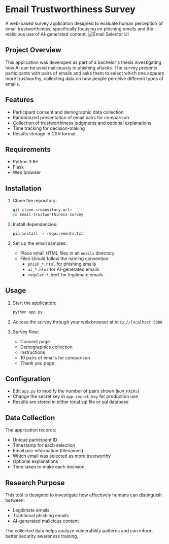 # Email Trustworthiness Survey

A web-based survey application designed to evaluate human perception of email trustworthiness, specifically focusing on phishing emails and the malicious use of AI-generated content.
![Email Selector UI](email_selector.png)
## Project Overview

This application was developed as part of a bachelor's thesis investigating how AI can be used maliciously in phishing attacks. The survey presents participants with pairs of emails and asks them to select which one appears more trustworthy, collecting data on how people perceive different types of emails.

## Features

- Participant consent and demographic data collection
- Randomized presentation of email pairs for comparison
- Collection of trustworthiness judgments and optional explanations
- Time tracking for decision-making
- Results storage in CSV format

## Requirements

- Python 3.6+
- Flask
- Web browser

## Installation

1. Clone the repository:
   ```bash
   git clone <repository-url>
   cd email-trustworthiness-survey
   ```

2. Install dependencies:
   ```bash
   pip install -r requirements.txt
   ```

3. Set up the email samples:
   - Place email HTML files in an `emails` directory
   - Files should follow the naming convention:
     - `phish_*.html` for phishing emails
     - `ai_*.html` for AI-generated emails
     - `regular_*.html` for legitimate emails

## Usage

1. Start the application:
   ```bash
   python app.py
   ```

2. Access the survey through your web browser at `http://localhost:5000`

3. Survey flow:
   - Consent page
   - Demographics collection
   - Instructions
   - 10 pairs of emails for comparison
   - Thank you page

## Configuration

- Edit `app.py` to modify the number of pairs shown (`NUM_PAIRS`)
- Change the secret key in `app.secret_key` for production use
- Results are stored in either local sql file or sql database

## Data Collection

The application records:
- Unique participant ID
- Timestamp for each selection
- Email pair information (filenames)
- Which email was selected as more trustworthy
- Optional explanations
- Time taken to make each decision

## Research Purpose

This tool is designed to investigate how effectively humans can distinguish between:
- Legitimate emails
- Traditional phishing emails
- AI-generated malicious content

The collected data helps analyze vulnerability patterns and can inform better security awareness training.

